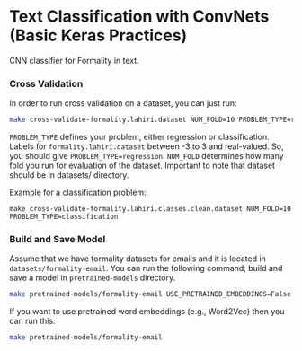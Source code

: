 #   Text Classification with ConvNets (Basic Keras Practices)
CNN classifier for Formality in text.


### Cross Validation

In order to run cross validation on a dataset, you can just run:

```bash
make cross-validate-formality.lahiri.dataset NUM_FOLD=10 PROBLEM_TYPE=regression
```

`PROBLEM_TYPE` defines your problem, either regression or classification. Labels for `formality.lahiri.dataset` between -3 to 3 and real-valued. So, you should give `PROBLEM_TYPE=regression`.
`NUM_FOLD` determines how many fold you run for evaluation of the dataset. Important to note that dataset should be in datasets/ directory.

Example for a classification problem:

```
make cross-validate-formality.lahiri.classes.clean.dataset NUM_FOLD=10 PROBLEM_TYPE=classification
```

### Build and Save Model

Assume that we have formality datasets for emails and it is located in `datasets/formality-email`. You can run the following command; build and save a model in `pretrained-models` directory.

```bash
make pretrained-models/formality-email USE_PRETRAINED_EMBEDDINGS=False
```

If you want to use pretrained word embeddings (e.g., Word2Vec) then you can run this:

```bash
make pretrained-models/formality-email
```

